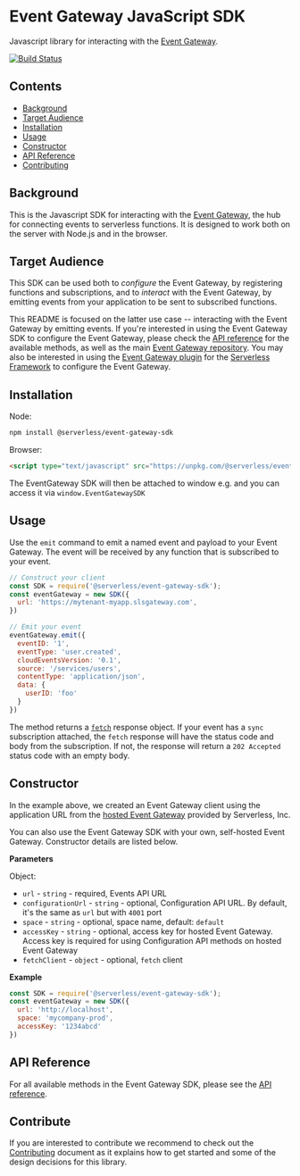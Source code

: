 # Event Gateway JavaScript SDK

Javascript library for interacting with the [Event Gateway](https://github.com/serverless/event-gateway).

[![Build Status](https://travis-ci.org/serverless/event-gateway-sdk.svg?branch=master)](https://travis-ci.org/serverless/event-gateway-sdk)

## Contents

- [Background](#background)
- [Target Audience](#target-audience)
- [Installation](#installation)
- [Usage](#usage)
- [Constructor](#constructor)
- [API Reference](#api-reference)
- [Contributing](#contributing)

## Background

This is the Javascript SDK for interacting with the [Event Gateway](https://github.com/serverless/event-gateway), the hub for connecting events to serverless functions. It is designed to work both on the server with Node.js and in the browser.

## Target Audience

This SDK can be used both to *configure* the Event Gateway, by registering functions and subscriptions, and to *interact* with the Event Gateway, by emitting events from your application to be sent to subscribed functions.

This README is focused on the latter use case -- interacting with the Event Gateway by emitting events. If you're interested in using the Event Gateway SDK to configure the Event Gateway, please check the [API reference](./docs/api.md) for the available methods, as well as the main [Event Gateway repository](https://github.com/serverless/event-gateway). You may also be interested in using the [Event Gateway plugin](https://github.com/serverless/serverless-event-gateway-plugin) for the [Serverless Framework](https://github.com/serverless/serverless) to configure the Event Gateway.

## Installation

Node:

```bash
npm install @serverless/event-gateway-sdk
```

Browser:

```html
<script type="text/javascript" src="https://unpkg.com/@serverless/event-gateway-sdk@latest/dist/event-gateway-sdk.min.js"></script>
```

The EventGateway SDK will then be attached to window e.g. and you can access it via `window.EventGatewaySDK`

## Usage

Use the `emit` command to emit a named event and payload to your Event Gateway. The event will be received by any function that is subscribed to your event.

```javascript
// Construct your client
const SDK = require('@serverless/event-gateway-sdk');
const eventGateway = new SDK({
  url: 'https://mytenant-myapp.slsgateway.com',
})

// Emit your event
eventGateway.emit({
  eventID: '1',
  eventType: 'user.created',
  cloudEventsVersion: '0.1',
  source: '/services/users',
  contentType: 'application/json',
  data: {
    userID: 'foo'
  }
})
```

The method returns a [`fetch`](https://github.com/bitinn/node-fetch) response object. If your event has a `sync` subscription attached, the `fetch` response will have the status code and body from the subscription. If not, the response will return a `202 Accepted` status code with an empty body.

## Constructor

In the example above, we created an Event Gateway client using the application URL from the [hosted Event Gateway](https://dashboard.serverless.com/) provided by Serverless, Inc. 

You can also use the Event Gateway SDK with your own, self-hosted Event Gateway. Constructor details are listed below.

**Parameters**

Object:

- `url` - `string` - required, Events API URL
- `configurationUrl` - `string` -  optional, Configuration API URL. By default, it's the same as `url` but with `4001` port
- `space` - `string` - optional, space name, default: `default`
- `accessKey` - `string` - optional, access key for hosted Event Gateway. Access key is required for using Configuration API methods on hosted Event Gateway
- `fetchClient` - `object` - optional, `fetch` client

**Example**

```js
const SDK = require('@serverless/event-gateway-sdk');
const eventGateway = new SDK({
  url: 'http://localhost',
  space: 'mycompany-prod',
  accessKey: '1234abcd'
})
```

## API Reference

For all available methods in the Event Gateway SDK, please see the [API reference](./docs/api.md).

## Contribute

If you are interested to contribute we recommend to check out the [Contributing](https://github.com/serverless/event-gateway-sdk/blob/master/CONTRIBUTING.md) document as it explains how to get started and some of the design decisions for this library.
